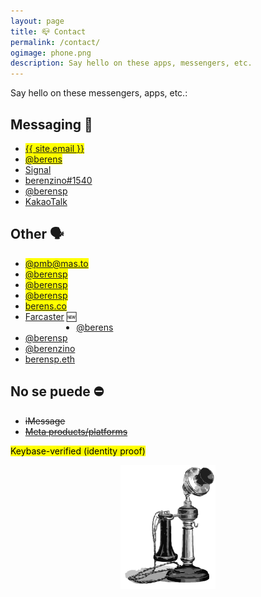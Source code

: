 ```yaml
---
layout: page
title: 📪 Contact
permalink: /contact/
ogimage: phone.png
description: Say hello on these apps, messengers, etc.
---
```

Say hello on these messengers, apps, etc.:

## Messaging &#128172;
- <mark><a href="mailto:{{ site.email }}"><i class="far fa-envelope"></i></a> <a href="mailto:{{ site.email }}">{{ site.email }}</a></mark>
- <mark><a href="https://keybase.io/berens" target="_blank"><i class="fab fa-keybase"></i></a> <a href="https://keybase.io/berens" target="_blank">@berens</a></mark>
- <a href="https://signal.org" target="_blank">Signal</a>
- <a href="https://discordapp.com/users/181094465874821120" target="_blank"><i class="fab fa-discord"></i></a> <a href="https://discordapp.com/users/181094465874821120" target="_blank">berenzino#1540</a>
- <a href="https://t.me/berensp" target="_blank"><i class="fab fa-telegram"></i></a> <a href="https://t.me/berensp" target="_blank">@berensp</a>
- <a href="https://www.kakaocorp.com/page/service/service/KakaoTalk?lang=ENG&tab=all" target="_blank">KakaoTalk</a>

## Other &#128483;
- <mark><a rel="me" href="https://mas.to/@pmb"><i class="fab fa-mastodon"></i></a> <a rel="me" href="https://mas.to/@pmb" target="_blank">@pmb@mas.to</a></mark>
- <mark><a href="https://twitter.com/berensp" target="_blank"><i class="fab fa-twitter"></i></a> <a href="https://twitter.com/berensp" target="_blank">@berensp</a></mark>
- <mark><a href="https://reddit.com/user/berensp" target="_blank"><i class="fab fa-reddit"></i></a> <a href="https://reddit.com/user/berensp" target="_blank">@berensp</a></mark>
- <mark><a href="https://github.com/berensp/" target="_blank"><i class="fa-brands fa-github"></i> <a href="https://github.com/berensp" target="_blank">@berensp</a>
- <mark><a href="https://berens.co/feed.xml" target="_blank"><i class="fas fa-rss"></i></a> <a href="https://berens.co/feed.xml" target="_blank">berens.co</a></mark>
- <div style="float:left;"><span style="display:inline;"><mark2><a href="https://www.farcaster.xyz/" target="_blank">Farcaster</a></mark2></span><span style="display:inline;">&nbsp;🆕</span></div>
- <a href="https://angel.co/berens" target="_blank"><i class="fab fa-angellist"></i></a> <a href="https://angel.co/berens" target="_blank">@berens</a>
- <a href="https://linkedin.com/in/berensp" target="_blank"><i class="fab fa-linkedin-in"></i></a> <a href="https://linkedin.com/in/berensp" target="_blank">@berensp</a>
- <a href="https://www.strava.com/athletes/berenzino" target="_blank"><i class="fab fa-strava"></i></a> <a href="https://www.strava.com/athletes/berenzino" target="_blank">@berenzino</a>
- <a href="https://app.ens.domains/name/berensp.eth/details" target="_blank"><i class="fab fa-ethereum"></i></a> <a href="https://app.ens.domains/name/berensp.eth/details" target="_blank">berensp.eth</a>

## No se puede ⛔
- <i class="fab fa-apple"></i> <strike>iMessage</strike>
- <a href="../fb"><i class="fab fa-facebook"></i></a> <strike><a href="../fb">Meta products/platforms</a></strike>

<mark><span class="muted small">Keybase-verified (identity proof)</span></mark>

<center><img src="/assets/og/phone.png" alt="phone" width="30%" height="30%"></center>